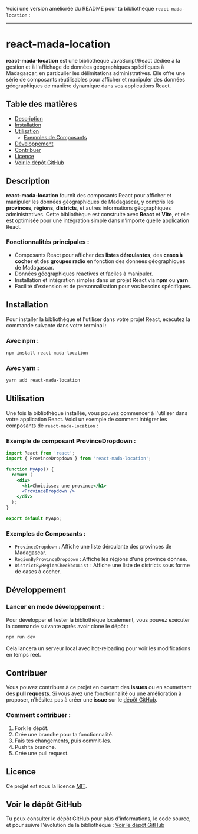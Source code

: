 Voici une version améliorée du README pour ta bibliothèque `react-mada-location` :

---

# react-mada-location

**react-mada-location** est une bibliothèque JavaScript/React dédiée à la gestion et à l'affichage de données géographiques spécifiques à Madagascar, en particulier les délimitations administratives. Elle offre une série de composants réutilisables pour afficher et manipuler des données géographiques de manière dynamique dans vos applications React.

## Table des matières
- [Description](#description)
- [Installation](#installation)
- [Utilisation](#utilisation)
  - [Exemples de Composants](#exemples-de-composants)
- [Développement](#développement)
- [Contribuer](#contribuer)
- [Licence](#licence)
- [Voir le dépôt GitHub](#voir-le-dépôt-github)

## Description

**react-mada-location** fournit des composants React pour afficher et manipuler les données géographiques de Madagascar, y compris les **provinces**, **régions**, **districts**, et autres informations géographiques administratives. Cette bibliothèque est construite avec **React** et **Vite**, et elle est optimisée pour une intégration simple dans n'importe quelle application React.

### Fonctionnalités principales :
- Composants React pour afficher des **listes déroulantes**, des **cases à cocher** et des **groupes radio** en fonction des données géographiques de Madagascar.
- Données géographiques réactives et faciles à manipuler.
- Installation et intégration simples dans un projet React via **npm** ou **yarn**.
- Facilité d'extension et de personnalisation pour vos besoins spécifiques.

## Installation

Pour installer la bibliothèque et l'utiliser dans votre projet React, exécutez la commande suivante dans votre terminal :

### Avec npm :
```bash
npm install react-mada-location
```

### Avec yarn :
```bash
yarn add react-mada-location
```

## Utilisation

Une fois la bibliothèque installée, vous pouvez commencer à l'utiliser dans votre application React. Voici un exemple de comment intégrer les composants de `react-mada-location` :

### Exemple de composant ProvinceDropdown :
```jsx
import React from 'react';
import { ProvinceDropdown } from 'react-mada-location';

function MyApp() {
  return (
    <div>
      <h1>Choisissez une province</h1>
      <ProvinceDropdown />
    </div>
  );
}

export default MyApp;
```

### Exemples de Composants :
- `ProvinceDropdown` : Affiche une liste déroulante des provinces de Madagascar.
- `RegionByProvinceDropdown` : Affiche les régions d'une province donnée.
- `DistrictByRegionCheckboxList` : Affiche une liste de districts sous forme de cases à cocher.

## Développement

### Lancer en mode développement :
Pour développer et tester la bibliothèque localement, vous pouvez exécuter la commande suivante après avoir cloné le dépôt :

```bash
npm run dev
```

Cela lancera un serveur local avec hot-reloading pour voir les modifications en temps réel.

## Contribuer

Vous pouvez contribuer à ce projet en ouvrant des **issues** ou en soumettant des **pull requests**. Si vous avez une fonctionnalité ou une amélioration à proposer, n'hésitez pas à créer une **issue** sur le [dépôt GitHub](https://github.com/GloFlav).

### Comment contribuer :
1. Fork le dépôt.
2. Crée une branche pour ta fonctionnalité.
3. Fais tes changements, puis commit-les.
4. Push ta branche.
5. Crée une pull request.

## Licence

Ce projet est sous la licence [MIT](LICENSE).

## Voir le dépôt GitHub

Tu peux consulter le dépôt GitHub pour plus d'informations, le code source, et pour suivre l'évolution de la bibliothèque :
[Voir le dépôt GitHub](https://github.com/GloFlav/mada-geo-data)


